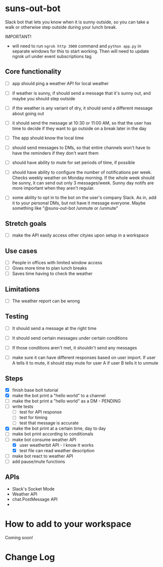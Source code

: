 # suns-out-bot
Slack bot that lets you know when it is sunny outside, so you can take a walk or otherwise step outside during your lunch break.

IMPORTANT!
- will need to run `ngrok http 3000` command and `python app.py` in separate windows for this to start working. Then will need to update ngrok url under event subscriptions tag



## Core functionality

- [ ] app should ping a weather API for local weather

- [ ] if weather is sunny, if should send a message that it's sunny out, and maybe you should step outside

- [ ] if the weather is any variant of dry, it should send a different message about going out

- [ ] it should send the message at 10:30 or 11:00 AM, so that the user has time to decide if they want to go outside on a break later in the day

- [ ] The app should know the local time

- [ ] should send messages to DMs, so that entire channels won't have to have the reminders if they don't want them

- [ ] should have ability to mute for set periods of time, if possible

- [ ] should have ability to configure the number of notifications per week. Checks weekly weather on Monday morning. If the whole week should be sunny, it can send out only 3 messages/week. Sunny day notifs are more important when they aren't regular.

- [ ] some ability to opt in to the bot on the user's company Slack. As in, add it to your personal DMs, but not have it message everyone. Maybe something like "@suns-out-bot /unmute or /unmute"


## Stretch goals

- [ ] make the API easily access other cityies upon setup in a workspace

## Use cases
- [ ] People in offices with limited window access
- [ ] Gives more time to plan lunch breaks
- [ ] Saves time having to check the weather

## Limitations
- [ ] The weather report can be wrong

## Testing
- [ ] It should send a message at the right time

- [ ] It should send certain messages under certain conditions

- [ ] If those conditions aren't met, it shouldn't send any messages

- [ ] make sure it can have different responses based on user import. If user A tells it to mute, it should stay mute for user A if user B tells it to unmute


## Steps
- [x] finish base bolt tutorial
- [x] make the bot print a "hello world" to a channel
- [ ] make the bot print a "hello world" as a DM - PENDING
- [ ] write tests
    - [ ] test for API response
    - [ ] test for timing
    - [ ] test that message is accurate
- [x] make the bot print at a certain time, day to day
- [ ] make bot print according to conditionals
- [ ] make bot consume weather API
    - [x] user weatherbit API - I know it works
    - [x] test file can read weather description 
- [ ] make bot react to weather API
- [ ] add pause/mute functions

## APIs
- Slack's Socket Mode
- Weather API
- chat.PostMessage API
- 


# How to add to your workspace

Coming soon!

# Change Log


